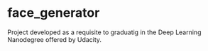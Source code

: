 # face_generator
Project developed as a requisite to graduatig in the Deep Learning Nanodegree offered by Udacity.
